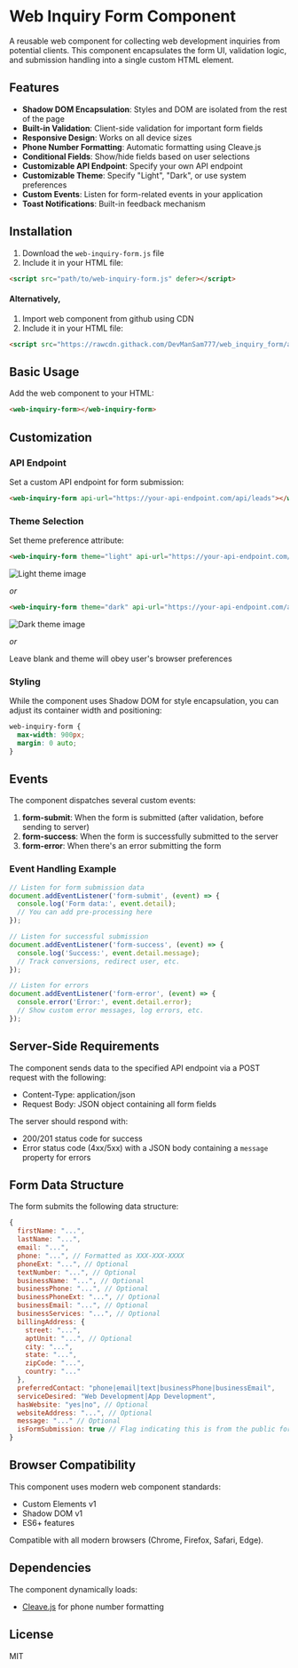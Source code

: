 # Web Inquiry Form Component

A reusable web component for collecting web development inquiries from potential clients. This component encapsulates the form UI, validation logic, and submission handling into a single custom HTML element.

## Features

- **Shadow DOM Encapsulation**: Styles and DOM are isolated from the rest of the page
- **Built-in Validation**: Client-side validation for important form fields
- **Responsive Design**: Works on all device sizes
- **Phone Number Formatting**: Automatic formatting using Cleave.js
- **Conditional Fields**: Show/hide fields based on user selections
- **Customizable API Endpoint**: Specify your own API endpoint
- **Customizable Theme**: Specify "Light", "Dark", or use system preferences
- **Custom Events**: Listen for form-related events in your application
- **Toast Notifications**: Built-in feedback mechanism

## Installation

1. Download the `web-inquiry-form.js` file
2. Include it in your HTML file:

```html
<script src="path/to/web-inquiry-form.js" defer></script>
```

#### Alternatively, 

1. Import web component from github using CDN
2. Include it in your HTML file:

```html
<script src="https://rawcdn.githack.com/DevManSam777/web_inquiry_form/a23fa219013c0800a7b6ad76afb7c016189ab037/web-inquiry-form.js" defer></script>
```


## Basic Usage

Add the web component to your HTML:

```html
<web-inquiry-form></web-inquiry-form>
```

## Customization

### API Endpoint

Set a custom API endpoint for form submission:

```html
<web-inquiry-form api-url="https://your-api-endpoint.com/api/leads"></web-inquiry-form>
```

### Theme Selection

Set theme preference attribute:

```html
<web-inquiry-form theme="light" api-url="https://your-api-endpoint.com/api/leads"></web-inquiry-form>
```
![Light theme image](assets/light.webp)

_or_

```html
<web-inquiry-form theme="dark" api-url="https://your-api-endpoint.com/api/leads"></web-inquiry-form>
```
![Dark theme image](assets/dark.webp)

_or_

Leave blank and theme will obey user's browser preferences

### Styling

While the component uses Shadow DOM for style encapsulation, you can adjust its container width and positioning:

```css
web-inquiry-form {
  max-width: 900px;
  margin: 0 auto;
}
```

## Events

The component dispatches several custom events:

1. **form-submit**: When the form is submitted (after validation, before sending to server)
2. **form-success**: When the form is successfully submitted to the server
3. **form-error**: When there's an error submitting the form

### Event Handling Example

```javascript
// Listen for form submission data
document.addEventListener('form-submit', (event) => {
  console.log('Form data:', event.detail);
  // You can add pre-processing here
});

// Listen for successful submission
document.addEventListener('form-success', (event) => {
  console.log('Success:', event.detail.message);
  // Track conversions, redirect user, etc.
});

// Listen for errors
document.addEventListener('form-error', (event) => {
  console.error('Error:', event.detail.error);
  // Show custom error messages, log errors, etc.
});
```

## Server-Side Requirements

The component sends data to the specified API endpoint via a POST request with the following:

- Content-Type: application/json
- Request Body: JSON object containing all form fields

The server should respond with:
- 200/201 status code for success
- Error status code (4xx/5xx) with a JSON body containing a `message` property for errors

## Form Data Structure

The form submits the following data structure:

```javascript
{
  firstName: "...",
  lastName: "...",
  email: "...",
  phone: "...", // Formatted as XXX-XXX-XXXX
  phoneExt: "...", // Optional
  textNumber: "...", // Optional
  businessName: "...", // Optional
  businessPhone: "...", // Optional
  businessPhoneExt: "...", // Optional
  businessEmail: "...", // Optional
  businessServices: "...", // Optional
  billingAddress: {
    street: "...",
    aptUnit: "...", // Optional
    city: "...",
    state: "...",
    zipCode: "...",
    country: "..."
  },
  preferredContact: "phone|email|text|businessPhone|businessEmail",
  serviceDesired: "Web Development|App Development",
  hasWebsite: "yes|no", // Optional
  websiteAddress: "...", // Optional
  message: "..." // Optional
  isFormSubmission: true // Flag indicating this is from the public form
}
```

## Browser Compatibility

This component uses modern web component standards:
- Custom Elements v1
- Shadow DOM v1
- ES6+ features

Compatible with all modern browsers (Chrome, Firefox, Safari, Edge).

## Dependencies

The component dynamically loads:
- [Cleave.js](https://github.com/nosir/cleave.js) for phone number formatting

## License

MIT
